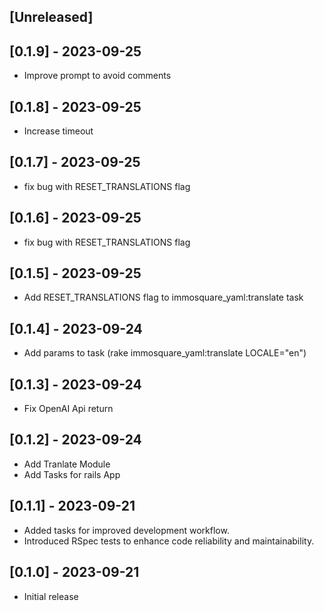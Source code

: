 ## [Unreleased]

## [0.1.9] - 2023-09-25
- Improve prompt to avoid comments

## [0.1.8] - 2023-09-25
- Increase timeout

## [0.1.7] - 2023-09-25
- fix bug with RESET_TRANSLATIONS flag

## [0.1.6] - 2023-09-25
- fix bug with RESET_TRANSLATIONS flag

## [0.1.5] - 2023-09-25
- Add RESET_TRANSLATIONS flag to immosquare_yaml:translate task

## [0.1.4] - 2023-09-24
- Add params to task (rake immosquare_yaml:translate LOCALE="en")

## [0.1.3] - 2023-09-24
- Fix OpenAI Api return

## [0.1.2] - 2023-09-24
- Add Tranlate Module
- Add Tasks for rails App

## [0.1.1] - 2023-09-21
- Added tasks for improved development workflow.
- Introduced RSpec tests to enhance code reliability and maintainability.

## [0.1.0] - 2023-09-21

- Initial release
